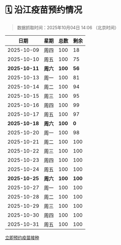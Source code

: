 # 🗓️ 沿江疫苗预约情况

> 数据抓取时间：2025年10月04日 14:06 （北京时间）

| 日期 | 星期 | 总数 | 剩余 |
|------|------|------|------|
| 2025-10-09 | 周四 | 100 | 18 |
| 2025-10-10 | 周五 | 100 | 75 |
| **2025-10-11** | **周六** | **100** | **56** |
| 2025-10-13 | 周一 | 100 | 81 |
| 2025-10-14 | 周二 | 100 | 94 |
| 2025-10-15 | 周三 | 100 | 95 |
| 2025-10-16 | 周四 | 100 | 99 |
| 2025-10-17 | 周五 | 100 | 97 |
| **2025-10-18** | **周六** | **100** | **0** |
| 2025-10-20 | 周一 | 100 | 98 |
| 2025-10-21 | 周二 | 100 | 100 |
| 2025-10-22 | 周三 | 100 | 100 |
| 2025-10-23 | 周四 | 100 | 100 |
| 2025-10-24 | 周五 | 100 | 100 |
| **2025-10-25** | **周六** | **100** | **100** |
| 2025-10-27 | 周一 | 100 | 100 |
| 2025-10-28 | 周二 | 100 | 100 |
| 2025-10-29 | 周三 | 100 | 100 |
| 2025-10-30 | 周四 | 100 | 100 |
| 2025-10-31 | 周五 | 100 | 100 |


<div class="button-container">
<a class="btn" href="http://yfzweb.ishequ.net/#/login" target="_blank">立即预约疫苗接种</a>
</div>
